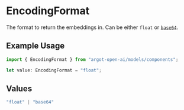 # EncodingFormat

The format to return the embeddings in. Can be either `float` or [`base64`](https://pypi.org/project/pybase64/).

## Example Usage

```typescript
import { EncodingFormat } from "argot-open-ai/models/components";

let value: EncodingFormat = "float";
```

## Values

```typescript
"float" | "base64"
```